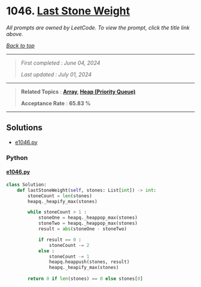 # 1046. [Last Stone Weight](<https://leetcode.com/problems/last-stone-weight>)

*All prompts are owned by LeetCode. To view the prompt, click the title link above.*

*[Back to top](<../README.md>)*

------

> *First completed : June 04, 2024*
>
> *Last updated : July 01, 2024*

------

> **Related Topics** : **[Array](<by_topic/Array.md>), [Heap (Priority Queue)](<by_topic/Heap (Priority Queue).md>)**
>
> **Acceptance Rate** : **65.83 %**

------

## Solutions

- [e1046.py](<../my-submissions/e1046.py>)
### Python
#### [e1046.py](<../my-submissions/e1046.py>)
```Python
class Solution:
    def lastStoneWeight(self, stones: List[int]) -> int:
        stoneCount = len(stones)
        heapq._heapify_max(stones)

        while stoneCount > 1 :
            stoneOne = heapq._heappop_max(stones)
            stoneTwo = heapq._heappop_max(stones)
            result = abs(stoneOne - stoneTwo)

            if result == 0 :
                stoneCount -= 2
            else :
                stoneCount -= 1
                heapq.heappush(stones, result)
                heapq._heapify_max(stones)
        
        return 0 if len(stones) == 0 else stones[0]
```

